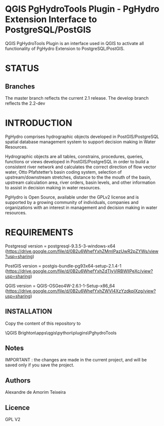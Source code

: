 # QGIS PgHydroTools Plugin - PgHydro Extension Interface to PostgreSQL/PostGIS

QGIS PgHydroTools Plugin is an interface used in QGIS to activate all functionality of PgHydro Extension to PostgreSQL/PostGIS.

# STATUS

## Branches

The master branch reflects the current 2.1 release. The develop branch reflects the 2.2-dev

# INTRODUCTION

PgHydro comprises hydrographic objects developed in PostGIS/PostgreSQL spatial database management system to support decision making in Water Resources.

Hydrographic objects are all  tables, constrains, procedures, queries, functions or views developed in PostGIS/PostgreSQL in order to build a consistent river network and calculates the correct direction of flow vector water, Otto Pfafstetter’s basin coding system, selection of  upstream/downstream stretches, distance to the the mouth of the basin, upstream calculation area, river orders, basin levels, and other information to assist in decision making in water resources.

PgHydro is Open Source, available under the GPLv2 license and is supported by a growing community of individuals, companies and organizations with an interest in management and decision making in water resources.

# REQUIREMENTS

Postgresql version = postgresql-9.3.5-3-windows-x64
(https://drive.google.com/file/d/0B2u6WhefYxhZMmlPazUwR2pZYWs/view?usp=sharing)

PostGIS version = postgis-bundle-pg93x64-setup-2.1.4-1
(https://drive.google.com/file/d/0B2u6WhefYxhZdTIyVlRBWllPeXc/view?usp=sharing)

QGIS version = QGIS-OSGeo4W-2.6.1-1-Setup-x86_64
(https://drive.google.com/file/d/0B2u6WhefYxhZWVI4XzYzdkplXzg/view?usp=sharing)

## INSTALLATION

Copy the content of this repository to

\QGIS Brighton\apps\qgis\python\plugins\PghydroTools

## Notes

IMPORTANT : the changes are made in the current project, and will be saved only if you save the project.

## Authors

Alexandre de Amorim Teixeira

## Licence

GPL V2
